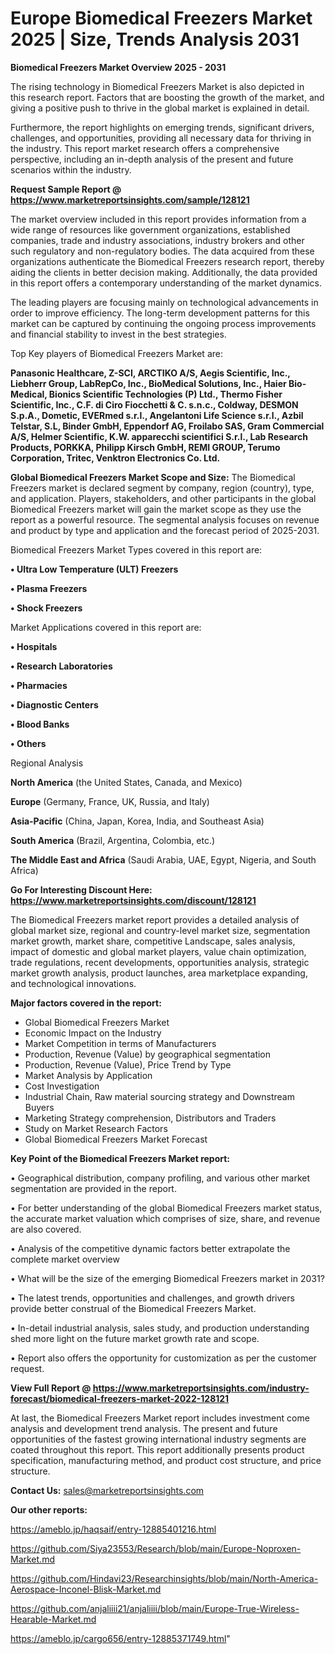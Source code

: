  # Europe Biomedical Freezers Market 2025 | Size, Trends Analysis 2031

<Strong> Biomedical Freezers Market Overview 2025 - 2031</strong>

The rising technology in Biomedical Freezers Market is also depicted in this research report. Factors that are boosting the growth of the market, and giving a positive push to thrive in the global market is explained in detail.

Furthermore, the report highlights on emerging trends, significant drivers, challenges, and opportunities, providing all necessary data for thriving in the industry. This report market research offers a comprehensive perspective, including an in-depth analysis of the present and future scenarios within the industry.

<strong>Request Sample Report @ <a href=https://www.marketreportsinsights.com/sample/128121>https://www.marketreportsinsights.com/sample/128121</a></strong>

The market overview included in this report provides information from a wide range of resources like government organizations, established companies, trade and industry associations, industry brokers and other such regulatory and non-regulatory bodies. The data acquired from these organizations authenticate the Biomedical Freezers research report, thereby aiding the clients in better decision making. Additionally, the data provided in this report offers a contemporary understanding of the market dynamics.

The leading players are focusing mainly on technological advancements in order to improve efficiency. The long-term development patterns for this market can be captured by continuing the ongoing process improvements and financial stability to invest in the best strategies.

Top Key players of Biomedical Freezers Market are:

<strong>Panasonic Healthcare, Z-SCI, ARCTIKO A/S, Aegis Scientific, Inc., Liebherr Group, LabRepCo, Inc., BioMedical Solutions, Inc., Haier Bio-Medical, Bionics Scientific Technologies (P) Ltd., Thermo Fisher Scientific, Inc., C.F. di Ciro Fiocchetti & C. s.n.c., Coldway, DESMON S.p.A., Dometic, EVERmed s.r.l., Angelantoni Life Science s.r.l., Azbil Telstar, S.L, Binder GmbH, Eppendorf AG, Froilabo SAS, Gram Commercial A/S, Helmer Scientific, K.W. apparecchi scientifici S.r.l., Lab Research Products, PORKKA, Philipp Kirsch GmbH, REMI GROUP, Terumo Corporation, Tritec, Venktron Electronics Co. Ltd.</strong>

<strong><b>Global Biomedical Freezers Market Scope and Size:</b></strong>
The Biomedical Freezers market is declared segment by company, region (country), type, and application. Players, stakeholders, and other participants in the global Biomedical Freezers market will gain the market scope as they use the report as a powerful resource. The segmental analysis focuses on revenue and product by type and application and the forecast period of 2025-2031.

Biomedical Freezers Market Types covered in this report are:

<strong>• Ultra Low Temperature (ULT) Freezers

• Plasma Freezers

• Shock Freezers</strong>

Market Applications covered in this report are:

<strong>• Hospitals

• Research Laboratories

• Pharmacies

• Diagnostic Centers

• Blood Banks

• Others</strong> 

Regional Analysis

<strong>North America</strong> (the United States, Canada, and Mexico)

<strong>Europe</strong> (Germany, France, UK, Russia, and Italy)

<strong>Asia-Pacific</strong> (China, Japan, Korea, India, and Southeast Asia)

<strong>South America</strong> (Brazil, Argentina, Colombia, etc.)

<strong>The Middle East and Africa</strong> (Saudi Arabia, UAE, Egypt, Nigeria, and South Africa)

<strong>Go For Interesting Discount Here: <a href=https://www.marketreportsinsights.com/discount/128121>https://www.marketreportsinsights.com/discount/128121</a></strong>

The Biomedical Freezers market report provides a detailed analysis of global market size, regional and country-level market size, segmentation market growth, market share, competitive Landscape, sales analysis, impact of domestic and global market players, value chain optimization, trade regulations, recent developments, opportunities analysis, strategic market growth analysis, product launches, area marketplace expanding, and technological innovations.

<strong><b>Major factors covered in the report:</b></strong>
<ul>
  <li>Global Biomedical Freezers Market </li>
  <li>Economic Impact on the Industry</li>
  <li>Market Competition in terms of Manufacturers</li>
  <li>Production, Revenue (Value) by geographical segmentation</li>
  <li>Production, Revenue (Value), Price Trend by Type</li>
  <li>Market Analysis by Application</li>
  <li>Cost Investigation</li>
  <li>Industrial Chain, Raw material sourcing strategy and Downstream Buyers</li>
  <li>Marketing Strategy comprehension, Distributors and Traders</li>
  <li>Study on Market Research Factors</li>
  <li>Global Biomedical Freezers Market Forecast</li>
</ul>

<strong><b>Key Point of the Biomedical Freezers Market report:</b></strong>

• Geographical distribution, company profiling, and various other market segmentation are provided in the report.

• For better understanding of the global Biomedical Freezers market status, the accurate market valuation which comprises of size, share, and revenue are also covered.

• Analysis of the competitive dynamic factors better extrapolate the complete market overview

• What will be the size of the emerging Biomedical Freezers market in 2031?

• The latest trends, opportunities and challenges, and growth drivers provide better construal of the Biomedical Freezers Market.

• In-detail industrial analysis, sales study, and production understanding shed more light on the future market growth rate and scope.

• Report also offers the opportunity for customization as per the customer request.

<strong><b>View Full Report @ <a href=https://www.marketreportsinsights.com/industry-forecast/biomedical-freezers-market-2022-128121>https://www.marketreportsinsights.com/industry-forecast/biomedical-freezers-market-2022-128121</a></b></strong>


At last, the Biomedical Freezers Market report includes investment come analysis and development trend analysis. The present and future opportunities of the fastest growing international industry segments are coated throughout this report. This report additionally presents product specification, manufacturing method, and product cost structure, and price structure.

<strong>Contact Us:</strong>
sales@marketreportsinsights.com

<strong>Our other reports:</strong>

<a href=https://ameblo.jp/haqsaif/entry-12885401216.html>https://ameblo.jp/haqsaif/entry-12885401216.html</a>

<a href=https://github.com/Siya23553/Research/blob/main/Europe-Noproxen-Market.md>https://github.com/Siya23553/Research/blob/main/Europe-Noproxen-Market.md</a>

<a href=https://github.com/Hindavi23/Researchinsights/blob/main/North-America-Aerospace-Inconel-Blisk-Market.md>https://github.com/Hindavi23/Researchinsights/blob/main/North-America-Aerospace-Inconel-Blisk-Market.md</a>

<a href=https://github.com/anjaliiii21/anjaliiii/blob/main/Europe-True-Wireless-Hearable-Market.md>https://github.com/anjaliiii21/anjaliiii/blob/main/Europe-True-Wireless-Hearable-Market.md</a>

<a href=https://ameblo.jp/cargo656/entry-12885371749.html>https://ameblo.jp/cargo656/entry-12885371749.html</a>"
